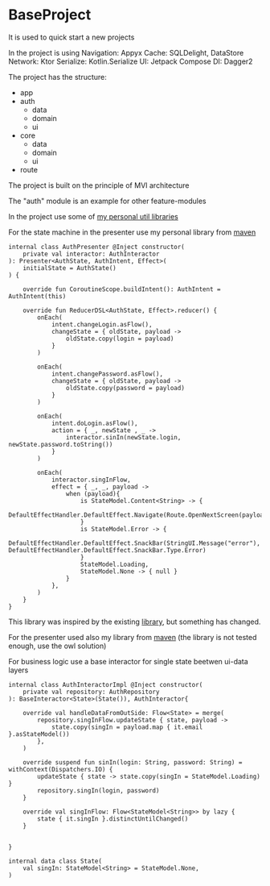 # BaseProject

It is used to quick start a new projects

In the project is using
Navigation: Appyx
Cache: SQLDelight, DataStore
Network: Ktor
Serialize: Kotlin.Serialize
UI: Jetpack Compose
DI: Dagger2

The project has the structure:
- app
- auth
  - data
  - domain
  - ui
- core
  - data
  - domain
  - ui
- route 

The project is built on the principle of MVI architecture

The "auth" module is an example for other feature-modules

In the project use some of [my personal util libraries](https://github.com/Privatik/MyUtilsProject/tree/master/util)

For the state machine in the presenter use my personal library from [maven](https://central.sonatype.com/artifact/io.github.privatik/machine/1.0.2-beta) 
```
internal class AuthPresenter @Inject constructor(
    private val interactor: AuthInteractor
): Presenter<AuthState, AuthIntent, Effect>(
    initialState = AuthState()
) {

    override fun CoroutineScope.buildIntent(): AuthIntent = AuthIntent(this)

    override fun ReducerDSL<AuthState, Effect>.reducer() {
        onEach(
            intent.changeLogin.asFlow(),
            changeState = { oldState, payload ->
                oldState.copy(login = payload)
            }
        )

        onEach(
            intent.changePassword.asFlow(),
            changeState = { oldState, payload ->
                oldState.copy(password = payload)
            }
        )

        onEach(
            intent.doLogin.asFlow(),
            action = { _, newState , _ ->
                interactor.sinIn(newState.login, newState.password.toString())
            }
        )

        onEach(
            interactor.singInFlow,
            effect = { _, _, payload ->
                when (payload){
                    is StateModel.Content<String> -> {
                        DefaultEffectHandler.DefaultEffect.Navigate(Route.OpenNextScreen(payload.data))
                    }
                    is StateModel.Error -> {
                        DefaultEffectHandler.DefaultEffect.SnackBar(StringUI.Message("error"), DefaultEffectHandler.DefaultEffect.SnackBar.Type.Error)
                    }
                    StateModel.Loading,
                    StateModel.None -> { null }
                }
            },
        )
    }
}
```

This library was inspired by the existing [library](https://github.com/dimsuz/unicorn/tree/master), but something has changed.

For the presenter used also my library from [maven](https://central.sonatype.com/artifact/io.github.privatik/presenter-android/1.0.2-beta) (the library is not tested enough, use the owl solution)

For business logic use a base interactor for single state beetwen ui-data layers

```
internal class AuthInteractorImpl @Inject constructor(
    private val repository: AuthRepository
): BaseInteractor<State>(State()), AuthInteractor{

    override val handleDataFromOutSide: Flow<State> = merge(
        repository.singInFlow.updateState { state, payload ->
            state.copy(singIn = payload.map { it.email }.asStateModel())
        },
    )

    override suspend fun sinIn(login: String, password: String) = withContext(Dispatchers.IO) {
        updateState { state -> state.copy(singIn = StateModel.Loading) }
        repository.singIn(login, password)
    }

    override val singInFlow: Flow<StateModel<String>> by lazy {
        state { it.singIn }.distinctUntilChanged()
    }


}

internal data class State(
    val singIn: StateModel<String> = StateModel.None,
)
```


